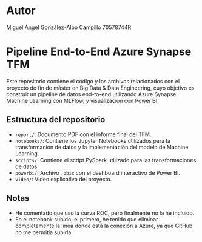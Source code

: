 # Autor
Miguel Ángel González-Albo Campillo
70578744R


# Pipeline End-to-End Azure Synapse TFM

Este repositorio contiene el código y los archivos relacionados con el proyecto de fin de máster en Big Data & Data Engineering, cuyo objetivo es construir un pipeline de datos end-to-end utilizando Azure Synapse, Machine Learning con MLFlow, y visualización con Power BI.

## Estructura del repositorio


- `report/`: Documento PDF con el informe final del TFM.
- `notebooks/`: Contiene los Jupyter Notebooks utilizados para la transformación de datos y la implementación del modelo de Machine Learning.
- `scripts/`: Contiene el script PySpark utilizado para las transformaciones de datos.
- `powerbi/`: Archivo `.pbix` con el dashboard interactivo de Power BI.
- `video/`: Video explicativo del proyecto.

## Notas
- He comentado que uso la curva ROC, pero finalmente no la he incluido.
- En el notebook subido, el primero, he tenido que eliminar completamente la línea donde está la conexión a Azure, ya que GitHub no me permitía subirla
